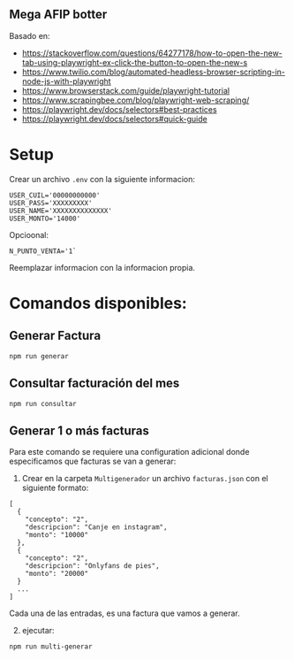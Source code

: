 ## Mega AFIP botter

Basado en:

* https://stackoverflow.com/questions/64277178/how-to-open-the-new-tab-using-playwright-ex-click-the-button-to-open-the-new-s
* https://www.twilio.com/blog/automated-headless-browser-scripting-in-node-js-with-playwright
* https://www.browserstack.com/guide/playwright-tutorial
* https://www.scrapingbee.com/blog/playwright-web-scraping/
* https://playwright.dev/docs/selectors#best-practices
* https://playwright.dev/docs/selectors#quick-guide

###

# Setup
Crear un archivo `.env` con la siguiente informacion:

```
USER_CUIL='00000000000'
USER_PASS='XXXXXXXXX'
USER_NAME='XXXXXXXXXXXXXX'
USER_MONTO='14000'
```

Opcioonal:
```
N_PUNTO_VENTA='1`
```

Reemplazar informacion con la informacion propia.


# Comandos disponibles:

## Generar Factura

```
npm run generar
```

## Consultar facturación del mes

```
npm run consultar
```

## Generar 1 o más facturas

Para este comando se requiere una configuration adicional donde especificamos que facturas se van a generar:

1. Crear en la carpeta `Multigenerador` un archivo `facturas.json` con el siguiente formato:
```
[
  {
    "concepto": "2",
    "descripcion": "Canje en instagram",
    "monto": "10000"
  },
  {
    "concepto": "2",
    "descripcion": "Onlyfans de pies",
    "monto": "20000"
  }
  ...
]
```
Cada una de las entradas, es una factura que vamos a generar.

2. ejecutar:
```
npm run multi-generar
```